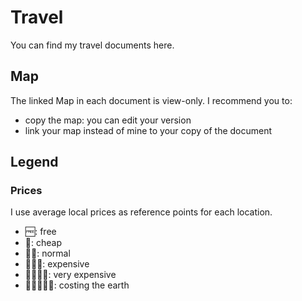 # Travel

You can find my travel documents here.

## Map

The linked Map in each document is view-only. I recommend you to:
- copy the map: you can edit your version
- link your map instead of mine to your copy of the document

## Legend

### Prices

I use average local prices as reference points for each location.

- 🆓: free
- 💸: cheap
- 💸💸: normal
- 💸💸💸: expensive
- 💸💸💸💸: very expensive
- 💸💸💸💸💸: costing the earth
